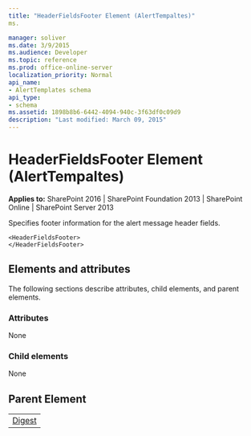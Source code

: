 ```yaml
---
title: "HeaderFieldsFooter Element (AlertTempaltes)"
ms.

manager: soliver
ms.date: 3/9/2015
ms.audience: Developer
ms.topic: reference
ms.prod: office-online-server
localization_priority: Normal
api_name:
- AlertTemplates schema
api_type:
- schema
ms.assetid: 1898b8b6-6442-4094-940c-3f63df0c09d9
description: "Last modified: March 09, 2015"
---
```


# HeaderFieldsFooter Element (AlertTempaltes)

 
  
 **Applies to:** SharePoint 2016 | SharePoint Foundation 2013 | SharePoint Online | SharePoint Server 2013
  
Specifies footer information for the alert message header fields.
  
```
<HeaderFieldsFooter>
</HeaderFieldsFooter>
```

## Elements and attributes

The following sections describe attributes, child elements, and parent elements.

### Attributes

None
  
### Child elements

None
  
## Parent Element

||
|:-----|
|[Digest](digest-element-alerttemplates.md)|
   

